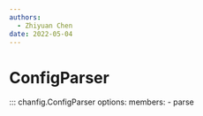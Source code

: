```yaml
---
authors:
  - Zhiyuan Chen
date: 2022-05-04
---
```


# ConfigParser

::: chanfig.ConfigParser
    options:
      members:
        - parse
